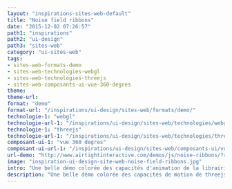 ```yaml
---
layout: "inspirations-sites-web-default"
title: "Noise field ribbons"
date: "2015-12-02 07:26:57"
path1: "inspirations"
path2: "ui-design"
path3: "sites-web"
category: "ui-sites-web"
tags:
- sites-web-formats-demo
- sites-web-technologies-webgl
- sites-web-technologies-threejs
- sites-web-composants-ui-vue-360-degres
theme:
theme-url:
format: "demo"
format-url: "/inspirations/ui-design/sites-web/formats/demo/"
technologie-1: "webgl"
technologie-url-1: "/inspirations/ui-design/sites-web/technologies/webgl/"  
technologie-1: "threejs"
technologie-url-1: "/inspirations/ui-design/sites-web/technologies/threejs/"  
composant-ui-1: "vue 360 degres"
composant-ui-url-1: "/inspirations/ui-design/sites-web/composants-ui/vue-360-degres/"
url-demo: "http://www.airtightinteractive.com/demos/js/noise-ribbons/?ref=magazineduwebdesign"
image: "inspiration-ui-design-site-web-noise-field-ribbons.jpg"
intro: "Une belle démo colorée des capacités d'animation de la librairie threejs."
description: "Une belle démo colorée des capacités de motion de threejs."
---
```

